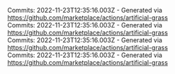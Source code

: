 Commits: 2022-11-23T12:35:16.003Z - Generated via https://github.com/marketplace/actions/artificial-grass
<br>
Commits: 2022-11-23T12:35:16.003Z - Generated via https://github.com/marketplace/actions/artificial-grass
<br>
Commits: 2022-11-23T12:35:16.003Z - Generated via https://github.com/marketplace/actions/artificial-grass
<br>
Commits: 2022-11-23T12:35:16.003Z - Generated via https://github.com/marketplace/actions/artificial-grass
<br>
